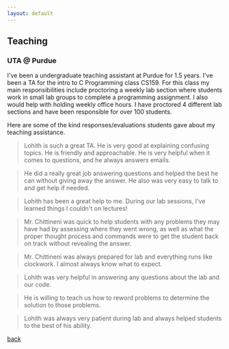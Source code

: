 ```yaml
---
layout: default
---
```


## Teaching

### UTA @ Purdue

I've been a undergraduate teaching assistant at Purdue for 1.5 years. I've been a TA 
for the intro to C Programming class CS159. For this class my main responsibilities include
proctoring a weekly lab section where students work in small lab groups to complete a 
programming assignment. I also would help with holding weekly office hours. I have proctored
4 different lab sections and have been responsible for over 100 students.

Here are some of the kind responses/evaluations students gave about my teaching assistance.

>Lohith is such a great TA. He is very good at explaining confusing topics. He is friendly and approachable. He is very helpful when it comes to questions, and he always answers emails.

>He did a really great job answering questions and helped the best he can without giving away the answer. He also was very easy to talk to and get help if needed.

>Lohith has been a great help to me. During our lab sessions, I've learned things I couldn't on lectures!

>Mr. Chittineni was quick to help students with any problems they may have had by assessing where they went wrong, as well as what the proper thought process and commands were to get the student back on track without revealing the answer.

>Mr. Chittineni was always prepared for lab and everything runs like clockwork. I almost always know what to expect.

>Lohith was very helpful in answering any questions about the lab and our code.

>He is willing to teach us how to reword problems to determine the solution to those problems.

>Lohith was always very patient during lab and always helped students to the best of his ability.

[back](./)